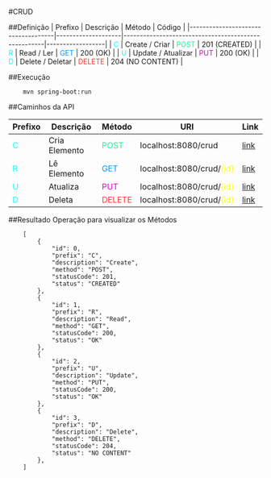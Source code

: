 #CRUD

##Definição
| Prefixo                            | Descrição          | Método                                              | Código           |
|------------------------------------|--------------------|-----------------------------------------------------|------------------|
| <span style="color:cyan;">C</span> | Create / Criar     | <span style="color:rgb(0, 255, 150);">POST</span>   | 201 (CREATED)    |
| <span style="color:cyan;">R</span> | Read / Ler         | <span style="color:rgb(0, 150, 255);">GET</span>    | 200 (OK)         |
| <span style="color:cyan;">U</span> | Update / Atualizar | <span style="color:rgb(220, 0, 200);">PUT</span>    | 200 (OK)         |
| <span style="color:cyan;">D</span> | Delete / Deletar   | <span style="color:rgb(255, 50, 50);">DELETE</span> | 204 (NO CONTENT) |

##Execução
```
    mvn spring-boot:run
```

##Caminhos da API
<!--#
    id=
$-->
| Prefixo                            | Descrição     | Método                                              | URI                                                         | Link                          |
| ---------------------------------- | ------------- | --------------------------------------------------- | ----------------------------------------------------------- | ----------------------------- |
| <span style="color:cyan;">C</span> | Cria Elemento | <span style="color:rgb(0, 255, 150);">POST</span>   | localhost:8080/crud                                         | [link](localhost:8080/crud)   |
| <span style="color:cyan;">R</span> | Lê Elemento   | <span style="color:rgb(0, 150, 255);">GET</span>    | localhost:8080/crud/<span style="color:yellow">{id}</span> | [link](localhsot:8080/crud/0) |
| <span style="color:cyan;">U</span> | Atualiza      | <span style="color:rgb(220, 0, 200);">PUT</span>    | localhost:8080/crud/<span style="color:yellow">{id}</span> | [link](localhost:8080/crud/0) |
| <span style="color:cyan;">D</span> | Deleta        | <span style="color:rgb(255, 50, 50);">DELETE</span> | localhost:8080/crud/<span style="color:yellow">{id}</span> | [link](localhost:8080/crud/0) |

##Resultado Operação para visualizar os Métodos
```
    [
        {
            "id": 0, 
            "prefix": "C", 
            "description": "Create", 
            "method": "POST", 
            "statusCode": 201, 
            "status": "CREATED"
        }, 
        {
            "id": 1, 
            "prefix": "R", 
            "description": "Read", 
            "method": "GET", 
            "statusCode": 200, 
            "status": "OK"
        }, 
        {
            "id": 2, 
            "prefix": "U", 
            "description": "Update", 
            "method": "PUT", 
            "statusCode": 200, 
            "status": "OK"
        }, 
        {
            "id": 3, 
            "prefix": "D", 
            "description": "Delete", 
            "method": "DELETE", 
            "statusCode": 204, 
            "status": "NO CONTENT"
        }, 
    ]
```
